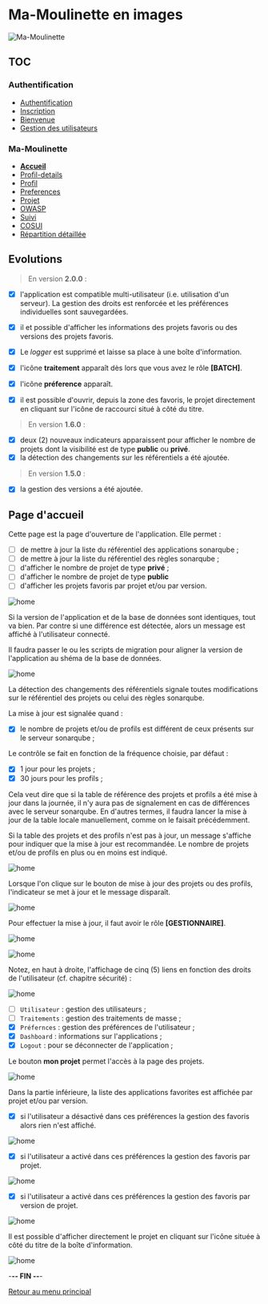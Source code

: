 # Ma-Moulinette en images

![Ma-Moulinette](/documentation/ressources/home-000.jpg)

## TOC

### Authentification

- [Authentification](/documentation/authentification.md)
- [Inscription](/documentation/inscription.md)
- [Bienvenue]((/documentation/bienvenue.md))
- [Gestion des utilisateurs](utilisateur.md)

### Ma-Moulinette

- [**Accueil**](/documentation/accueil.md)
- [Profil-details](/documentation/profil-details.md)
- [Profil](/documentation/profil.md)
- [Preferences](/documentation/preferences.md)
- [Projet](/documentation/projet.md)
- [OWASP](/documentation/owasp.md)
- [Suivi](/documentation/suivi.md)
- [COSUI](/documentation/cosui.md)
- [Répartition détaillée](/documentation/repartition_details.md)

## Evolutions

> En version **2.0.0** :

- [x] l'application est compatible multi-utilisateur (i.e. utilisation d'un serveur). La gestion des droits est renforcée et les préférences individuelles sont sauvegardées.

- [x] il et possible d'afficher les informations des projets favoris ou des versions des projets favoris.

- [x] Le *logger* est supprimé et laisse sa place à une boîte d'information.

- [x] l'icône **traitement** apparaît dès lors que vous avez le rôle **[BATCH]**.

- [x] l'icône **préference** apparaît.

- [x] il est possible d'ouvrir, depuis la zone des favoris, le projet directement en cliquant sur l'icône de raccourci situé à côté du titre.

> En version **1.6.0** :

- [x] deux (2) nouveaux indicateurs apparaissent pour afficher le nombre de projets dont la visibilité est de type **public** ou **privé**.
- [x] la détection des changements sur les référentiels a été ajoutée.

> En version **1.5.0** :

- [x] la gestion des versions a été ajoutée.

## Page d'accueil

Cette page est la page d'ouverture de l'application. Elle permet :

- [ ] de mettre à jour la liste du référentiel des applications sonarqube ;
- [ ] de mettre à jour la liste du référentiel des règles sonarqube ;
- [ ] d'afficher le nombre de projet de type **privé** ;
- [ ] d'afficher le nombre de projet de type **public**
- [ ] d'afficher les projets favoris par projet et/ou par version.

![home](/documentation/ressources/home-001.jpg)

Si la version de l'application et de la base de données sont identiques, tout va bien. Par contre si une différence est détectée, alors un message est affiché à l'utilisateur connecté.

Il faudra passer le ou les scripts de migration pour aligner la version de l'application au shéma de la base de données.

![home](/documentation/ressources/home-001a.jpg)

La détection des changements des référentiels signale toutes modifications sur le référentiel des projets ou celui des règles sonarqube.

La mise à jour est signalée quand :

- [x] le nombre de projets et/ou de profils est différent de ceux présents sur le serveur sonarqube ;

Le contrôle se fait en fonction de la fréquence choisie, par défaut :

- [x] 1 jour pour les projets ;
- [x] 30 jours pour les profils ;

Cela veut dire que si la table de référence des projets et profils a été mise à jour dans la journée, il n'y aura pas de signalement en cas de différences avec le serveur sonarqube. En d'autres termes, il faudra lancer la mise à jour de la table locale manuellement, comme on le faisait précédemment.

Si la table des projets et des profils n'est pas à jour, un message s'affiche pour indiquer que la mise à jour est recommandée. Le nombre de projets et/ou de profils en plus ou en moins est indiqué.

![home](/documentation/ressources/home-001b.jpg)

Lorsque l'on clique sur le bouton de mise à jour des projets ou des profils, l'indicateur se met à jour et le message disparaît.

![home](/documentation/ressources/home-001c.jpg)

Pour effectuer la mise à jour, il faut avoir le rôle **[GESTIONNAIRE]**.

![home](/documentation/ressources/home-001e.jpg)

![home](/documentation/ressources/home-001d.jpg)

Notez, en haut à droite, l'affichage de cinq (5) liens en fonction des droits de l'utilisateur (cf. chapitre sécurité) :

![home](/documentation/ressources/home-002.jpg)

- [ ] `Utilisateur` : gestion des utilisateurs ;
- [ ] `Traitements` : gestion des traitements de masse ;
- [x] `Préfernces` : gestion des préférences de l'utilisateur ;
- [x] `Dashboard` : informations sur l'applications ;
- [x] `Logout` : pour se déconnecter de l'application ;

Le bouton **mon projet** permet l'accès à la page des projets.

![home](/documentation/ressources/home-003.jpg)

Dans la partie inférieure, la liste des applications favorites est affichée par projet et/ou par version.

- [x] si l'utilisateur a désactivé dans ces préférences la gestion des favoris alors rien n'est affiché.

![home](/documentation/ressources/home-004.jpg)

- [x] si l'utilisateur a activé dans ces préférences la gestion des favoris par projet.

![home](/documentation/ressources/home-005.jpg)

- [x] si l'utilisateur a activé dans ces préférences la gestion des favoris par version de projet.

![home](/documentation/ressources/home-006.jpg)

Il est possible d'afficher directement le projet en cliquant sur l'icône située à côté du titre de la boîte d'information.

![home](/documentation/ressources/home-007.jpg)

-**-- FIN --**-

[Retour au menu principal](/README.md)
